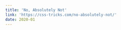 ```yaml
---
title: 'No, Absolutely Not'
link: 'https://css-tricks.com/no-absolutely-not/'
date: 2020-01
---
```


